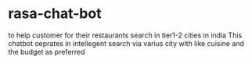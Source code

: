 # rasa-chat-bot
to help customer for their restaurants search in tier1-2 cities in india
This chatbot oeprates in intellegent search via varius city with like cuisine and the budget as preferred
